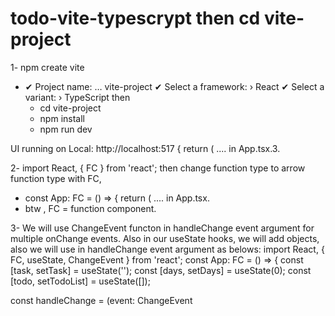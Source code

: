 # todo-vite-typescrypt then   cd vite-project
1- npm create vite
- ✔ Project name: … vite-project
✔ Select a framework: › React
✔ Select a variant: › TypeScript
then   
  - cd vite-project
  - npm install
  - npm run dev

UI running on   Local:   http://localhost:517 {
return (  .... in App.tsx.3.


2- import React, { FC } from 'react'; then change function type to arrow function type with FC,
-  const App: FC = () => {
return (  .... in App.tsx.
-   btw , FC = function component.

3- We will use ChangeEvent functon in handleChange event argument for multiple onChange events. 
Also in our useState hooks, we will add <string> <number> objects, also we will use <HTMLInputElement> in  handleChange event argument as belows:
  import React, { FC, useState, ChangeEvent } from 'react';
  const App: FC = () => {
  const [task, setTask] = useState<string>('');
  const [days, setDays] = useState<number>(0);
  const [todo, setTodoList] = useState<string>([]);

const handleChange = (event: ChangeEvent<HTMLInputElement>
